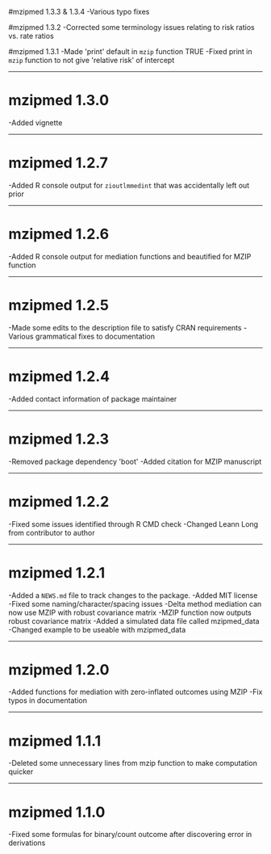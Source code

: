 #mzipmed 1.3.3 & 1.3.4
-Various typo fixes

#mzipmed 1.3.2
-Corrected some terminology issues relating to risk ratios vs. rate ratios

#mzipmed 1.3.1
-Made 'print' default in `mzip` function TRUE
-Fixed print in `mzip` function to not give 'relative risk' of intercept

---

# mzipmed 1.3.0
-Added vignette

---
# mzipmed 1.2.7
-Added R console output for `zioutlmmedint` that was accidentally left out prior

---
# mzipmed 1.2.6
-Added R console output for mediation functions and beautified for MZIP function

---

# mzipmed 1.2.5

-Made some edits to the description file to satisfy CRAN requirements
-Various grammatical fixes to documentation

---

# mzipmed 1.2.4

-Added contact information of package maintainer

---
# mzipmed 1.2.3

-Removed package dependency 'boot'
-Added citation for MZIP manuscript

---

# mzipmed 1.2.2

-Fixed some issues identified through R CMD check
-Changed Leann Long from contributor to author

---

# mzipmed 1.2.1

-Added a `NEWS.md` file to track changes to the package.
-Added MIT license
-Fixed some naming/character/spacing issues
-Delta method mediation can now use MZIP with robust covariance matrix
-MZIP function now outputs robust covariance matrix
-Added a simulated data file called mzipmed_data
-Changed example to be useable with mzipmed_data


---

# mzipmed 1.2.0

-Added functions for mediation with zero-inflated outcomes using MZIP
-Fix typos in documentation


---

# mzipmed 1.1.1

-Deleted some unnecessary lines from mzip function to make computation quicker

---

# mzipmed 1.1.0

-Fixed some formulas for binary/count outcome after discovering error in derivations
